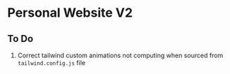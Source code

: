 # Personal Website V2

## To Do
1. Correct tailwind custom animations not computing when sourced from `tailwind.config.js` file

